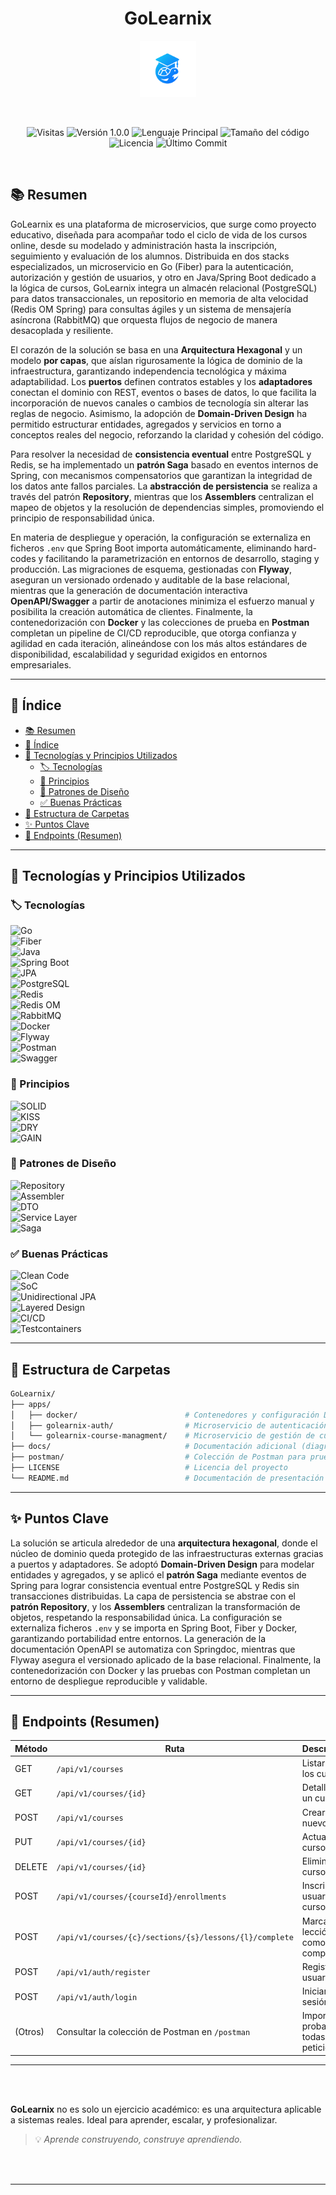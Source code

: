 <h1 align="center">
  GoLearnix
</h1>

<p align="center">
  <img src="./.util/img/logo.png" alt="Logo de GoLearnix" height="90" />
</p>

<br>


<p align="center">
  <img src="https://visitor-badge.laobi.icu/badge?page_id=javferTec.GoLearnix" alt="Visitas"/>
  <img src="https://img.shields.io/badge/version-1.0.0-green?style=flat-square&logo=semver" alt="Versión 1.0.0"/>
  <img src="https://img.shields.io/github/languages/top/javferTec/GoLearnix?style=flat-square&color=orange&logo=java" alt="Lenguaje Principal"/>
  <img src="https://img.shields.io/github/languages/code-size/javferTec/GoLearnix?style=flat-square&color=yellow" alt="Tamaño del código"/>
  <img src="https://img.shields.io/github/license/javferTec/GoLearnix?style=flat-square&color=red&logo=creativecommons" alt="Licencia"/>
  <img src="https://img.shields.io/github/last-commit/javferTec/GoLearnix?style=flat-square&color=purple&logo=git" alt="Último Commit"/>
</p>



<br>

## 📚 Resumen
GoLearnix es una plataforma de microservicios, que surge como proyecto educativo, diseñada para acompañar todo el ciclo de vida de los cursos online, desde su modelado y administración hasta la inscripción, seguimiento y evaluación de los alumnos. Distribuida en dos stacks especializados, un microservicio en Go (Fiber) para la autenticación, autorización y gestión de usuarios, y otro en Java/Spring Boot dedicado a la lógica de cursos, GoLearnix integra un almacén relacional (PostgreSQL) para datos transaccionales, un repositorio en memoria de alta velocidad (Redis OM Spring) para consultas ágiles y un sistema de mensajería asíncrona (RabbitMQ) que orquesta flujos de negocio de manera desacoplada y resiliente.

El corazón de la solución se basa en una **Arquitectura Hexagonal** y un modelo **por capas**, que aíslan rigurosamente la lógica de dominio de la infraestructura, garantizando independencia tecnológica y máxima adaptabilidad. Los **puertos** definen contratos estables y los **adaptadores** conectan el dominio con REST, eventos o bases de datos, lo que facilita la incorporación de nuevos canales o cambios de tecnología sin alterar las reglas de negocio. Asimismo, la adopción de **Domain-Driven Design** ha permitido estructurar entidades, agregados y servicios en torno a conceptos reales del negocio, reforzando la claridad y cohesión del código.

Para resolver la necesidad de **consistencia eventual** entre PostgreSQL y Redis, se ha implementado un **patrón Saga** basado en eventos internos de Spring, con mecanismos compensatorios que garantizan la integridad de los datos ante fallos parciales. La **abstracción de persistencia** se realiza a través del patrón **Repository**, mientras que los **Assemblers** centralizan el mapeo de objetos y la resolución de dependencias simples, promoviendo el principio de responsabilidad única.  

En materia de despliegue y operación, la configuración se externaliza en ficheros `.env` que Spring Boot importa automáticamente, eliminando hard-codes y facilitando la parametrización en entornos de desarrollo, staging y producción. Las migraciones de esquema, gestionadas con **Flyway**, aseguran un versionado ordenado y auditable de la base relacional, mientras que la generación de documentación interactiva **OpenAPI/Swagger** a partir de anotaciones minimiza el esfuerzo manual y posibilita la creación automática de clientes. Finalmente, la contenedorización con **Docker** y las colecciones de prueba en **Postman** completan un pipeline de CI/CD reproducible, que otorga confianza y agilidad en cada iteración, alineándose con los más altos estándares de disponibilidad, escalabilidad y seguridad exigidos en entornos empresariales.

---

## 📖 Índice

- [📚 Resumen](#-resumen)
- [📖 Índice](#-índice)
- [🚀 Tecnologías y Principios Utilizados](#-tecnologías-y-principios-utilizados)
  - [🏷️ Tecnologías](#️-tecnologías)
  - [🧭 Principios](#-principios)
  - [🔁 Patrones de Diseño](#-patrones-de-diseño)
  - [✅ Buenas Prácticas](#-buenas-prácticas)
- [📂 Estructura de Carpetas](#-estructura-de-carpetas)
- [✨ Puntos Clave](#-puntos-clave)
- [🧰 Endpoints (Resumen)](#-endpoints-resumen)

---

## 🚀 Tecnologías y Principios Utilizados

### 🏷️ Tecnologías  
![Go](https://img.shields.io/badge/Go-blue?style=flat-square)  
![Fiber](https://img.shields.io/badge/Fiber-lightblue?style=flat-square)  
![Java](https://img.shields.io/badge/Java-red?style=flat-square)  
![Spring Boot](https://img.shields.io/badge/Spring%20Boot-lightgreen?style=flat-square)  
![JPA](https://img.shields.io/badge/JPA-orange?style=flat-square)  
![PostgreSQL](https://img.shields.io/badge/PostgreSQL-blue?style=flat-square)  
![Redis](https://img.shields.io/badge/Redis-crimson?style=flat-square)  
![Redis OM](https://img.shields.io/badge/Redis%20OM-darkred?style=flat-square)  
![RabbitMQ](https://img.shields.io/badge/RabbitMQ-orange?style=flat-square)  
![Docker](https://img.shields.io/badge/Docker-blue?style=flat-square)  
![Flyway](https://img.shields.io/badge/Flyway-purple?style=flat-square)  
![Postman](https://img.shields.io/badge/Postman-orange?style=flat-square)  
![Swagger](https://img.shields.io/badge/Swagger-yellow?style=flat-square)  

### 🧭 Principios  
![SOLID](https://img.shields.io/badge/SOLID-principle-blueviolet?style=flat-square)  
![KISS](https://img.shields.io/badge/KISS-principle-lightblue?style=flat-square)  
![DRY](https://img.shields.io/badge/DRY-principle-gold?style=flat-square)  
![GAIN](https://img.shields.io/badge/GAIN-principle-orange?style=flat-square)  

### 🔁 Patrones de Diseño  
![Repository](https://img.shields.io/badge/Repository-pattern-green?style=flat-square)  
![Assembler](https://img.shields.io/badge/Assembler-pattern-teal?style=flat-square)  
![DTO](https://img.shields.io/badge/DTO-pattern-blue?style=flat-square)  
![Service Layer](https://img.shields.io/badge/Service%20Layer-pattern-lightcoral?style=flat-square)  
![Saga](https://img.shields.io/badge/Saga-pattern-darkorange?style=flat-square)  

### ✅ Buenas Prácticas  
![Clean Code](https://img.shields.io/badge/Clean%20Code-best%20practice-brightgreen?style=flat-square)  
![SoC](https://img.shields.io/badge/Separation%20of%20Concerns-best%20practice-yellow?style=flat-square)  
![Unidirectional JPA](https://img.shields.io/badge/JPA%20Unidirectional-best%20practice-lightgrey?style=flat-square)  
![Layered Design](https://img.shields.io/badge/Layered%20Design-best%20practice-blue?style=flat-square)  
![CI/CD](https://img.shields.io/badge/CI%2FCD-best%20practice-yellow?style=flat-square)  
![Testcontainers](https://img.shields.io/badge/Testcontainers-best%20practice-blue?style=flat-square)  

---

## 📂 Estructura de Carpetas

```bash
GoLearnix/
├── apps/
│   ├── docker/                        # Contenedores y configuración Docker Compose
│   ├── golearnix-auth/                # Microservicio de autenticación (Go + Fiber)
│   └── golearnix-course-managment/    # Microservicio de gestión de cursos (Java + Spring Boot)
├── docs/                              # Documentación adicional (diagramas, manuales, etc.)
├── postman/                           # Colección de Postman para pruebas de API
├── LICENSE                            # Licencia del proyecto
└── README.md                          # Documentación de presentación
```

---

## ✨ Puntos Clave

La solución se articula alrededor de una **arquitectura hexagonal**, donde el núcleo de dominio queda protegido de las infraestructuras externas gracias a puertos y adaptadores. Se adoptó **Domain-Driven Design** para modelar entidades y agregados, y se aplicó el **patrón Saga** mediante eventos de Spring para lograr consistencia eventual entre PostgreSQL y Redis sin transacciones distribuidas. La capa de persistencia se abstrae con el **patrón Repository**, y los **Assemblers** centralizan la transformación de objetos, respetando la responsabilidad única. La configuración se externaliza ficheros `.env` y se importa en Spring Boot, Fiber y Docker, garantizando portabilidad entre entornos. La generación de la documentación OpenAPI se automatiza con Springdoc, mientras que Flyway asegura el versionado aplicado de la base relacional. Finalmente, la contenedorización con Docker y las pruebas con Postman completan un entorno de despliegue reproducible y validable.

---

## 🧰 Endpoints (Resumen)

| Método | Ruta                                                      | Descripción                                | Rol         |
| ------ | --------------------------------------------------------- | ------------------------------------------ | ----------- |
| GET    | `/api/v1/courses`                                         | Listar todos los cursos                    | Público     |
| GET    | `/api/v1/courses/{id}`                                    | Detalles de un curso                       | Público     |
| POST   | `/api/v1/courses`                                         | Crear un nuevo curso                       | INSTRUCTOR  |
| PUT    | `/api/v1/courses/{id}`                                    | Actualizar curso                           | INSTRUCTOR  |
| DELETE | `/api/v1/courses/{id}`                                    | Eliminar curso                             | INSTRUCTOR  |
| POST   | `/api/v1/courses/{courseId}/enrollments`                  | Inscribir usuario en curso                 | STUDENT     |
| POST   | `/api/v1/courses/{c}/sections/{s}/lessons/{l}/complete`   | Marcar lección como completada             | STUDENT     |
| POST   | `/api/v1/auth/register`                                   | Registrar usuario                          | Público     |
| POST   | `/api/v1/auth/login`                                      | Iniciar sesión                             | Público     |
| (Otros)| Consultar la colección de Postman en `/postman`       | Importar y probar todas las peticiones     | —           |

---
<br> <br>

**GoLearnix** no es solo un ejercicio académico: es una arquitectura aplicable a sistemas reales. Ideal para aprender, escalar, y profesionalizar.

> 💡 *Aprende construyendo, construye aprendiendo.*

<br> <br>

---

